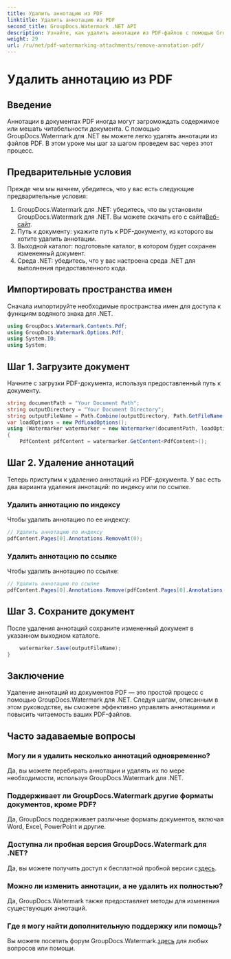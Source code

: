 ```yaml
---
title: Удалить аннотацию из PDF
linktitle: Удалить аннотацию из PDF
second_title: GroupDocs.Watermark .NET API
description: Узнайте, как удалить аннотации из PDF-файлов с помощью GroupDocs.Watermark для .NET. Повысьте читаемость документа без особых усилий.
weight: 29
url: /ru/net/pdf-watermarking-attachments/remove-annotation-pdf/
---
```


# Удалить аннотацию из PDF

## Введение
Аннотации в документах PDF иногда могут загромождать содержимое или мешать читабельности документа. С помощью GroupDocs.Watermark для .NET вы можете легко удалять аннотации из файлов PDF. В этом уроке мы шаг за шагом проведем вас через этот процесс.
## Предварительные условия
Прежде чем мы начнем, убедитесь, что у вас есть следующие предварительные условия:
1.  GroupDocs.Watermark для .NET: убедитесь, что вы установили GroupDocs.Watermark для .NET. Вы можете скачать его с сайта[Веб-сайт](https://releases.groupdocs.com/Watermark/net/).
2. Путь к документу: укажите путь к PDF-документу, из которого вы хотите удалить аннотации.
3. Выходной каталог: подготовьте каталог, в котором будет сохранен измененный документ.
4. Среда .NET: убедитесь, что у вас настроена среда .NET для выполнения предоставленного кода.

## Импортировать пространства имен
Сначала импортируйте необходимые пространства имен для доступа к функциям водяного знака для .NET.
```csharp
using GroupDocs.Watermark.Contents.Pdf;
using GroupDocs.Watermark.Options.Pdf;
using System.IO;
using System;
```
## Шаг 1. Загрузите документ
Начните с загрузки PDF-документа, используя предоставленный путь к документу.
```csharp
string documentPath = "Your Document Path";
string outputDirectory = "Your Document Directory";
string outputFileName = Path.Combine(outputDirectory, Path.GetFileName(documentPath));
var loadOptions = new PdfLoadOptions();
using (Watermarker watermarker = new Watermarker(documentPath, loadOptions))
{
    PdfContent pdfContent = watermarker.GetContent<PdfContent>();
```
## Шаг 2. Удаление аннотаций
Теперь приступим к удалению аннотаций из PDF-документа. У вас есть два варианта удаления аннотаций: по индексу или по ссылке.
### Удалить аннотацию по индексу
Чтобы удалить аннотацию по ее индексу:
```csharp
// Удалить аннотацию по индексу
pdfContent.Pages[0].Annotations.RemoveAt(0);
```
### Удалить аннотацию по ссылке
Чтобы удалить аннотацию по ссылке:
```csharp
// Удалить аннотацию по ссылке
pdfContent.Pages[0].Annotations.Remove(pdfContent.Pages[0].Annotations[0]);
```
## Шаг 3. Сохраните документ
После удаления аннотаций сохраните измененный документ в указанном выходном каталоге.
```csharp
    watermarker.Save(outputFileName);
}
```

## Заключение
Удаление аннотаций из документов PDF — это простой процесс с помощью GroupDocs.Watermark для .NET. Следуя шагам, описанным в этом руководстве, вы сможете эффективно управлять аннотациями и повысить читаемость ваших PDF-файлов.
## Часто задаваемые вопросы
### Могу ли я удалить несколько аннотаций одновременно?
Да, вы можете перебирать аннотации и удалять их по мере необходимости, используя GroupDocs.Watermark для .NET.
### Поддерживает ли GroupDocs.Watermark другие форматы документов, кроме PDF?
Да, GroupDocs поддерживает различные форматы документов, включая Word, Excel, PowerPoint и другие.
### Доступна ли пробная версия GroupDocs.Watermark для .NET?
 Да, вы можете получить доступ к бесплатной пробной версии с[здесь](https://releases.groupdocs.com/).
### Можно ли изменить аннотации, а не удалить их полностью?
Да, GroupDocs.Watermark также предоставляет методы для изменения существующих аннотаций.
### Где я могу найти дополнительную поддержку или помощь?
 Вы можете посетить форум GroupDocs.Watermark.[здесь](https://forum.groupdocs.com/c/watermark/19) для любых вопросов или помощи.